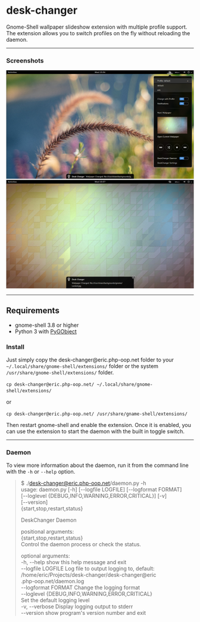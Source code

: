 # desk-changer

Gnome-Shell wallpaper slideshow extension with multiple profile support. The extension allows you to switch profiles
on the fly without reloading the daemon.

---

### Screenshots

![Screenshot-1](./screenshot-1.png?raw=true "Screenshot of menu")
![Screenshot-2](./screenshot-2.png?raw=true "Screenshot of notification")

---

## Requirements

* gnome-shell 3.8 or higher
* Python 3 with [PyGObject](https://wiki.gnome.org/action/show/Projects/PyGObject?action=show&redirect=PyGObject)

### Install

Just simply copy the desk-changer&commat;eric.php-oop.net folder to your `~/.local/share/gnome-shell/extensions/` folder or the
system `/usr/share/gnome-shell/extensions/` folder.

`cp desk-changer@eric.php-oop.net/ ~/.local/share/gnome-shell/extensions/`

or

`cp desk-changer@eric.php-oop.net/ /usr/share/gname-shell/extensions/`

Then restart gnome-shell and enable the extension. Once it is enabled, you can use the extension to start the daemon
with the built in toggle switch.

---

### Daemon

To view more information about the daemon, run it from the command line with the `-h` or `--help` option.

>$ ./desk-changer@eric.php-oop.net/daemon.py -h  
>usage: daemon.py \[-h] \[--logfile LOGFILE] \[--logformat FORMAT]  
>                 \[--loglevel {DEBUG,INFO,WARNING,ERROR,CRITICAL}] \[-v]  
>                 \[--version]  
>                 {start,stop,restart,status}  
>  
>DeskChanger Daemon  
>  
>positional arguments:  
>  {start,stop,restart,status}  
>                        Control the daemon process or check the status.  
>  
>optional arguments:  
>  -h, --help            show this help message and exit  
>  --logfile LOGFILE     Log file to output logging to, default:  
>                        /home/eric/Projects/desk-changer/desk-changer@eric  
>                        .php-oop.net/daemon.log  
>  --logformat FORMAT    Change the logging format  
>  --loglevel {DEBUG,INFO,WARNING,ERROR,CRITICAL}  
>                        Set the default logging level  
>  -v, --verbose         Display logging output to stderr  
>  --version             show program's version number and exit  
